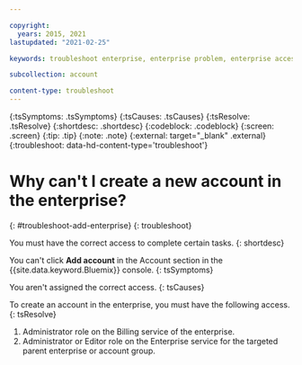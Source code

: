 ```yaml
---

copyright:
  years: 2015, 2021
lastupdated: "2021-02-25"

keywords: troubleshoot enterprise, enterprise problem, enterprise access, new enterprise account

subcollection: account

content-type: troubleshoot
---
```


{:tsSymptoms: .tsSymptoms}
{:tsCauses: .tsCauses}
{:tsResolve: .tsResolve}
{:shortdesc: .shortdesc}
{:codeblock: .codeblock}
{:screen: .screen}
{:tip: .tip}
{:note: .note}
{:external: target="_blank" .external}
{:troubleshoot: data-hd-content-type='troubleshoot'}

# Why can't I create a new account in the enterprise?
{: #troubleshoot-add-enterprise}
{: troubleshoot}

You must have the correct access to complete certain tasks. 
{: shortdesc}

You can't click **Add account** in the Account section in the {{site.data.keyword.Bluemix}} console.
{: tsSymptoms}

You aren't assigned the correct access.
{: tsCauses}

To create an account in the enterprise, you must have the following access.
{: tsResolve}
1. Administrator role on the Billing service of the enterprise.
2. Administrator or Editor role on the Enterprise service for the targeted parent enterprise or account group.
